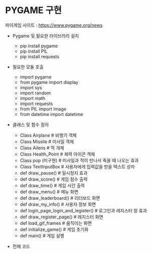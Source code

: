 # PYGAME 구현
파이게임 사이트 : https://www.pygame.org/news
 - Pygame 및 필요한 라이브러리 설치
    - pip install pygame
    - pip install PIL
    - pip install requests

 - 필요한 모듈 호출
    - import pygame
    - from pygame import display
    - import sys
    - import random
    - import math
    - import requests
    - from PIL import Image
    - from datetime import datetime

 - 클래스 및 함수 정의
    - Class Airplane # 비행기 객체
    - Class Missile # 미사일 객체
    - Class Ailens # 적 개체
    - Class Health_Point # 체력 아이콘 객체
    - Class pop (미구현) # 미사일과 적이 만나서 죽을 때 나오는 효과
    - Class TextInputBox # 사용자에게 입력값을 받을 텍스트 상자
    - def draw_pause() # 일시정지 효과
    - def draw_score() # 게임 점수 출력
    - def draw_time() # 게임 시간 출력
    - def draw_menu() # 메뉴 화면
    - def draw_leaderboard() # 리더보드 화면
    - def draw_my_info() # 사용자 정보 화면
    - def login_page_login_and_legister() # 로그인과 레지스터 창 효과
    - def draw_register_page() # 레지스터 화면
    - def load_gif_frames # 움직이는 화면 
    - def initialize_game() # 게임 초기화
    - def main() # 게임 실행

  - 전체 코드
